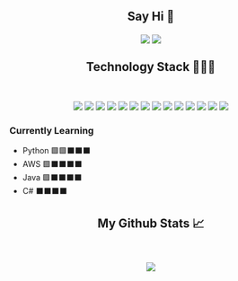 <h2 align="center">Say Hi 👋</h2>

<p align = "center">
<a href="https://www.linkedin.com/in/jonathan-prill-49423672/" target="_blank"><img align="center" src="https://img.shields.io/badge/linkedin-%230077B5.svg?style=for-the-badge&logo=linkedin&logoColor=white"/></a>
<a href="mailto:jonathantprill@gmail.com" target="_blank"><img align="center" src="https://img.shields.io/badge/Gmail-D14836?style=for-the-badge&logo=gmail&logoColor=white" /></a>
</p>

<h2 align="center">Technology Stack 👨🏻‍💻</h2>

<br />

<!-- https://github.com/Ileriayo/markdown-badges -->

<p align="center">
    <img src="https://img.shields.io/badge/MongoDB-%234ea94b.svg?style=for-the-badge&logo=mongodb&logoColor=white" />
    <img src="https://img.shields.io/badge/express.js-%23404d59.svg?style=for-the-badge&logo=express&logoColor=%2361DAFB" />
    <img src="https://img.shields.io/badge/react-%2320232a.svg?style=for-the-badge&logo=react&logoColor=%2361DAFB"  />
    <img src="https://img.shields.io/badge/node.js-6DA55F?style=for-the-badge&logo=node.js&logoColor=white" />
    <img src="https://img.shields.io/badge/javascript-%23323330.svg?style=for-the-badge&logo=javascript&logoColor=%23F7DF1E" />
    <img src="https://img.shields.io/badge/html5-%23E34F26.svg?style=for-the-badge&logo=html5&logoColor=white" />
    <img src="https://img.shields.io/badge/css3-%231572B6.svg?style=for-the-badge&logo=css3&logoColor=white" >
    <img src="https://img.shields.io/badge/bootstrap-%23563D7C.svg?style=for-the-badge&logo=bootstrap&logoColor=white"  />
    <img src="https://img.shields.io/badge/mysql-%2300f.svg?style=for-the-badge&logo=mysql&logoColor=white"  />
    <img src="https://img.shields.io/badge/-GraphQL-E10098?style=for-the-badge&logo=graphql&logoColor=white"  />
    <img src="https://img.shields.io/badge/Sequelize-52B0E7?style=for-the-badge&logo=Sequelize&logoColor=white" >
    <img src="https://img.shields.io/badge/jquery-%230769AD.svg?style=for-the-badge&logo=jquery&logoColor=white"  />
    <img src="https://img.shields.io/badge/Insomnia-black?style=for-the-badge&logo=insomnia&logoColor=5849BE" />
    <img src="https://img.shields.io/badge/NPM-%23000000.svg?style=for-the-badge&logo=npm&logoColor=white" />
</p>

<h3>Currently Learning </h3>

- Python 🟩🟩⬛⬛⬛
- AWS    🟩⬛⬛⬛⬛
- Java   🟩⬛⬛⬛⬛
- C#     ⬛⬛⬛⬛


<h2 align="center">My Github Stats 📈</h2>

<br>

<!-- <p align = "center">
  <img  src = "https://github-readme-stats.vercel.app/api?username=jonathanprill&show_icons=true&theme=radical&line_height=24">
  <img src = "https://github-readme-stats.vercel.app/api/top-langs/?username=jonathanprill&hide=html,java,shaderlab,kotlin,hlsl&theme=radical">
</p> -->

<p align = "center">
 <img src="https://activity-graph.herokuapp.com/graph?username=jonathanprill&theme=redical">
</p> 

<!-- <p align = "center">
  <img align="center" src="https://github-readme-stats.vercel.app/api?username=jonathanprill&hide=stars,contribs&bg_color=30,00F0FF,7AE286&title_color=131313&text_color=131313" />
  <img align="center" src="https://github-readme-stats.vercel.app/api/top-langs/?username=jonathanprill&layout=compact&hide=Handlebars&bg_color=30,7AE286,00F0FF&title_color=131313&text_color=131313" />
</p>  -->